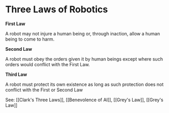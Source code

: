 # Three Laws of Robotics
**First Law**

A robot may not injure a human being or, through inaction, allow a human being to come to harm.

**Second Law**

A robot must obey the orders given it by human beings except where such orders would conflict with the First Law.

**Third Law**

A robot must protect its own existence as long as such protection does not conflict with the First or Second Law

See: [[Clark's Three Laws]], [[Benevolence of AI]], [[Grey's Law]], [[Grey's Law]]
